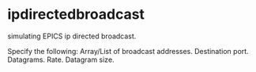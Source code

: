 # ipdirectedbroadcast

simulating EPICS ip directed broadcast.

Specify the following:
Array/List of broadcast addresses.
Destination port.
Datagrams.
Rate.
Datagram size.
